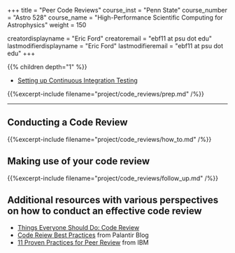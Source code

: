 +++
title = "Peer Code Reviews"
course_inst = "Penn State"
course_number = "Astro 528"
course_name = "High-Performance Scientific Computing for Astrophysics"
weight = 150

creatordisplayname = "Eric Ford"
creatoremail = "ebf11 at psu dot edu"
lastmodifierdisplayname = "Eric Ford"
lastmodifieremail = "ebf11 at psu dot edu"
+++

{{% children depth="1" %}}
- [Setting up Continuous Integration Testing](/tips/travis.md)


{{%excerpt-include filename="project/code_reviews/prep.md" /%}}

<hr>

## Conducting a Code Review
{{%excerpt-include filename="project/code_reviews/how_to.md" /%}}

## Making use of your code review
{{%excerpt-include filename="project/code_reviews/follow_up.md" /%}}


## Additional resources with various perspectives on how to conduct an effective code review

- [Things Everyone Should Do: Code Review](http://goodmath.scientopia.org/2011/07/06/things-everyone-should-do-code-review/)
- [Code Reiew Best Practices](https://medium.com/palantir/code-review-best-practices-19e02780015f) from Palantir Blog
- [11 Proven Practices for Peer Review](https://www.ibm.com/developerworks/rational/library/11-proven-practices-for-peer-review/index.html) from IBM
